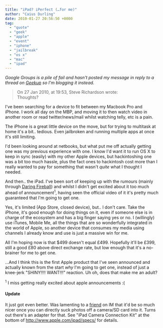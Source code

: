 ```yaml
---
title: "iPad? iPerfect (…for me)"
author: "Caius Durling"
date: 2010-01-27 20:56:50 +0000
tag:
  - "quote"
  - "geek"
  - "apple"
  - "event"
  - "iphone"
  - "jailbreak"
  - "os x"
  - "mac"
  - "ipad"
---
```


*Google Groups is a pile of fail and hasn't posted my message in reply to a thread on [Geekup](http://geekup.org/) so I'm blogging it instead.*

> On 27 Jan 2010, at 19:53, Steve Richardson wrote:  
> Thoughts?

I've been searching for a device to fit between my Macbook Pro and iPhone. I work all day on the MBP, and moving it to then watch video in another room or read twitter/news/mail whilst watching telly, etc is a pain.

The iPhone is a great little device on the move, but for trying to multitask at home it's a bit.. tedious. Even jailbroken and running multiple apps at once it's still limiting.

I'd been looking around at netbooks, but what put me off actually getting one was my previous experience with one. I know I'd want it to run OS X to keep in sync (easily) with my other Apple devices, but hackintoshing one was a bit too much hassle, plus the fact ones to hackintosh cost more than I really wanted to pay for something that wasn't _quite_ what I thought I needed.

And then.. the iPad. I've been sort of keeping up with the rumours (mainly through [Daring Fireball][df]) and whilst I didn't get excited about it too much ahead of announcement<sup>1</sup>, having seen the official video of it it's pretty much guaranteed that I'm going to get one.

[df]: http://daringfireball.net

Yes, it's limited (App Store, closed device), but.. I don't care. Take the iPhone, it's good enough for doing things on it, even if someone else is in charge of the ecosystem and has a big finger saying yes or no. I (willingly) use iTunes, Mobile Me, all the things that are so wonderfully integrated in the world of Apple, so another device that consumes my media using channels I already know and use is just a massive win for me.

All I'm hoping now is that $499 doesn't equal £499. Hopefully it'll be £399, still a good £80 above direct exchange rate, but low enough that it's a no-brainer for me to get one.


…And I think this is the first Apple product that I've seen announced and actually known from the start _why_ I'm going to get one, instead of just a knee-jerk "SHINY!!!! WANT!!!" reaction. Uh oh, does that make me an adult?

<sup>1</sup> I miss getting really excited about apple announcements :(

#### Update

It just got even better. Was lamenting to a [friend][tmertz] on IM that it'd be so much nicer once you can directly suck photos off a camera/SD card into it. Turns out there's an adapter for that. See "iPad Camera Connection Kit" at the bottom of <http://www.apple.com/ipad/specs/> for details.

[tmertz]: http://tmertz.com/
